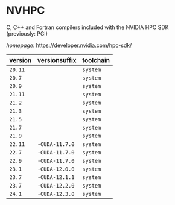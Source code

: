 # NVHPC

C, C++ and Fortran compilers included with the NVIDIA HPC SDK (previously: PGI)

*homepage*: <https://developer.nvidia.com/hpc-sdk/>

version | versionsuffix | toolchain
--------|---------------|----------
``20.11`` |  | ``system``
``20.7`` |  | ``system``
``20.9`` |  | ``system``
``21.11`` |  | ``system``
``21.2`` |  | ``system``
``21.3`` |  | ``system``
``21.5`` |  | ``system``
``21.7`` |  | ``system``
``21.9`` |  | ``system``
``22.11`` | ``-CUDA-11.7.0`` | ``system``
``22.7`` | ``-CUDA-11.7.0`` | ``system``
``22.9`` | ``-CUDA-11.7.0`` | ``system``
``23.1`` | ``-CUDA-12.0.0`` | ``system``
``23.7`` | ``-CUDA-12.1.1`` | ``system``
``23.7`` | ``-CUDA-12.2.0`` | ``system``
``24.1`` | ``-CUDA-12.3.0`` | ``system``

